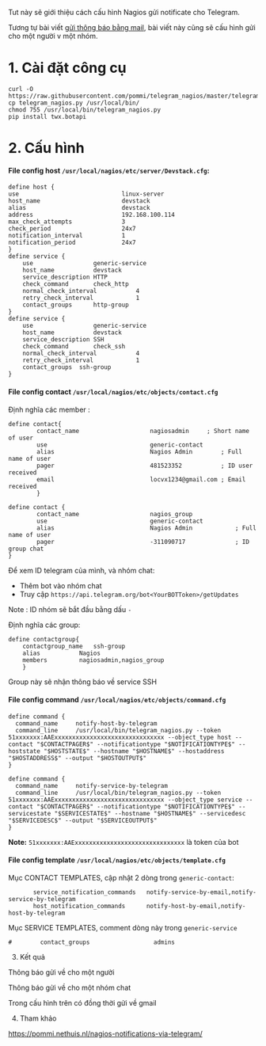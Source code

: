 Tut này sẽ giới thiệu cách cấu hình Nagios gửi notificate cho Telegram.

Tương tự bài viết [gửi thông báo bằng mail](https://github.com/locvx1234/meditech-ghichep-nagios/blob/master/docs/thuchanh-nagios/3.Setup-Mail-alert.md), bài viết này cũng sẽ cấu hình gửi cho một người v một nhóm.

# 1. Cài đặt công cụ

```
curl -O https://raw.githubusercontent.com/pommi/telegram_nagios/master/telegram_nagios.py
cp telegram_nagios.py /usr/local/bin/
chmod 755 /usr/local/bin/telegram_nagios.py
pip install twx.botapi
```

# 2. Cấu hình

#### File config host `/usr/local/nagios/etc/server/Devstack.cfg`:

```
define host {
use                             linux-server
host_name                       devstack
alias                           devstack
address                         192.168.100.114
max_check_attempts              3
check_period                    24x7
notification_interval           1
notification_period             24x7
}
define service {
    use                 generic-service
    host_name           devstack
    service_description HTTP
    check_command       check_http
    normal_check_interval           4
    retry_check_interval            1
    contact_groups      http-group
}
define service {
    use                 generic-service
    host_name           devstack
    service_description SSH
    check_command       check_ssh
    normal_check_interval           4
    retry_check_interval            1
    contact_groups	ssh-group
}

```

#### File config contact `/usr/local/nagios/etc/objects/contact.cfg`

Định nghĩa các member :

```
define contact{
        contact_name                    nagiosadmin		; Short name of user
	    use				                generic-contact
        alias                           Nagios Admin		; Full name of user
	    pager                           481523352           ; ID user received
        email                           locvx1234@gmail.com ; Email received
        }

define contact {
  	    contact_name                    nagios_group
	    use                             generic-contact
        alias                           Nagios Admin            ; Full name of user
  	    pager                           -311090717              ; ID group chat
}
```

Để xem ID telegram của mình, và nhóm chat:

- Thêm bot vào nhóm chat
- Truy cập `https://api.telegram.org/bot<YourBOTToken>/getUpdates`

Note : ID nhóm sẽ bắt đầu bằng dấu `-`



Định nghĩa các group:

```
define contactgroup{
	contactgroup_name 	ssh-group
	alias			Nagios
	members			nagiosadmin,nagios_group
	}
```

Group này sẽ nhận thông báo về service SSH

#### File config command `/usr/local/nagios/etc/objects/command.cfg`


```
define command {
  command_name     notify-host-by-telegram
  command_line     /usr/local/bin/telegram_nagios.py --token 51xxxxxxx:AAExxxxxxxxxxxxxxxxxxxxxxxxxxxxxxx --object_type host --contact "$CONTACTPAGER$" --notificationtype "$NOTIFICATIONTYPE$" --hoststate "$HOSTSTATE$" --hostname "$HOSTNAME$" --hostaddress "$HOSTADDRESS$" --output "$HOSTOUTPUT$"
}

define command {
  command_name     notify-service-by-telegram
  command_line     /usr/local/bin/telegram_nagios.py --token 51xxxxxxx:AAExxxxxxxxxxxxxxxxxxxxxxxxxxxxxxx --object_type service --contact "$CONTACTPAGER$" --notificationtype "$NOTIFICATIONTYPE$" --servicestate "$SERVICESTATE$" --hostname "$HOSTNAME$" --servicedesc "$SERVICEDESC$" --output "$SERVICEOUTPUT$"
}
```

**Note:** `51xxxxxxx:AAExxxxxxxxxxxxxxxxxxxxxxxxxxxxxxx` là token của bot

#### File config template `/usr/local/nagios/etc/objects/template.cfg`

Mục CONTACT TEMPLATES, cập nhật 2 dòng trong `generic-contact`:

```
       service_notification_commands   notify-service-by-email,notify-service-by-telegram
       host_notification_commands      notify-host-by-email,notify-host-by-telegram
```

Mục SERVICE TEMPLATES, comment dòng này trong `generic-service`

```
#        contact_groups                  admins
```

3. Kết quả

Thông báo gửi về cho một người

Thông báo gửi về cho một nhóm chat


Trong cấu hình trên có đồng thời gửi về gmail



4. Tham khảo

https://pommi.nethuis.nl/nagios-notifications-via-telegram/

